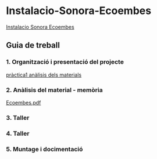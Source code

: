 # Instalacio-Sonora-Ecoembes
[Instalacio Sonora Ecoembes]()

## Guia de treball

### 1. Organització i presentació del projecte
[pràctica1 anàlisis dels materials](materials.md)
### 2. Anàlisis del material - memòria
[Ecoembes.pdf](Ecoembes.pdf)
### 3. Taller 
### 4. Taller
### 5. Muntage i docimentació
